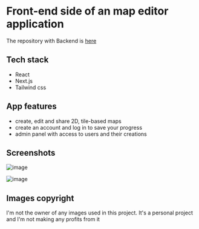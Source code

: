 # Front-end side of an map editor application

The repository with Backend is [here](https://github.com/Martyna-Zmi/mapixel-back)

## Tech stack
* React
* Next.js
* Tailwind css

## App features
* create, edit and share 2D, tile-based maps
* create an account and log in to save your progress
* admin panel with access to users and their creations

## Screenshots
![image](https://github.com/user-attachments/assets/dc252211-afa7-46ed-9d56-7ca1b7481dd4)

![image](https://github.com/user-attachments/assets/9268fdc1-ae12-46ca-95e5-63d828bd4fe2)

## Images copyright
I'm not the owner of any images used in this project. It's a personal project and I'm not making any profits from it

